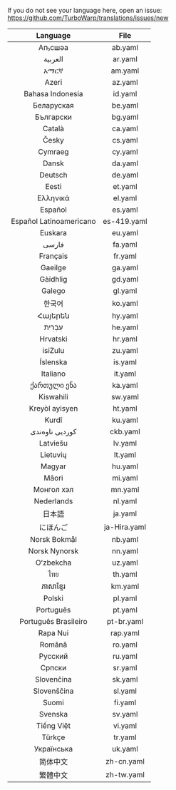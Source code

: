 <!-- Generated by scripts/generate-files.js -- DO NOT EDIT BY HAND -->
If you do not see your language here, open an issue: https://github.com/TurboWarp/translations/issues/new

| Language | File |
| :-: | :-: |
| Аҧсшәа | ab.yaml |
| العربية | ar.yaml |
| አማርኛ | am.yaml |
| Azeri | az.yaml |
| Bahasa Indonesia | id.yaml |
| Беларуская | be.yaml |
| Български | bg.yaml |
| Català | ca.yaml |
| Česky | cs.yaml |
| Cymraeg | cy.yaml |
| Dansk | da.yaml |
| Deutsch | de.yaml |
| Eesti | et.yaml |
| Ελληνικά | el.yaml |
| Español | es.yaml |
| Español Latinoamericano | es-419.yaml |
| Euskara | eu.yaml |
| فارسی | fa.yaml |
| Français | fr.yaml |
| Gaeilge | ga.yaml |
| Gàidhlig | gd.yaml |
| Galego | gl.yaml |
| 한국어 | ko.yaml |
| Հայերեն | hy.yaml |
| עִבְרִית | he.yaml |
| Hrvatski | hr.yaml |
| isiZulu | zu.yaml |
| Íslenska | is.yaml |
| Italiano | it.yaml |
| ქართული ენა | ka.yaml |
| Kiswahili | sw.yaml |
| Kreyòl ayisyen | ht.yaml |
| Kurdî | ku.yaml |
| کوردیی ناوەندی | ckb.yaml |
| Latviešu | lv.yaml |
| Lietuvių | lt.yaml |
| Magyar | hu.yaml |
| Māori | mi.yaml |
| Монгол хэл | mn.yaml |
| Nederlands | nl.yaml |
| 日本語 | ja.yaml |
| にほんご | ja-Hira.yaml |
| Norsk Bokmål | nb.yaml |
| Norsk Nynorsk | nn.yaml |
| Oʻzbekcha | uz.yaml |
| ไทย | th.yaml |
| ភាសាខ្មែរ | km.yaml |
| Polski | pl.yaml |
| Português | pt.yaml |
| Português Brasileiro | pt-br.yaml |
| Rapa Nui | rap.yaml |
| Română | ro.yaml |
| Русский | ru.yaml |
| Српски | sr.yaml |
| Slovenčina | sk.yaml |
| Slovenščina | sl.yaml |
| Suomi | fi.yaml |
| Svenska | sv.yaml |
| Tiếng Việt | vi.yaml |
| Türkçe | tr.yaml |
| Українська | uk.yaml |
| 简体中文 | zh-cn.yaml |
| 繁體中文 | zh-tw.yaml |